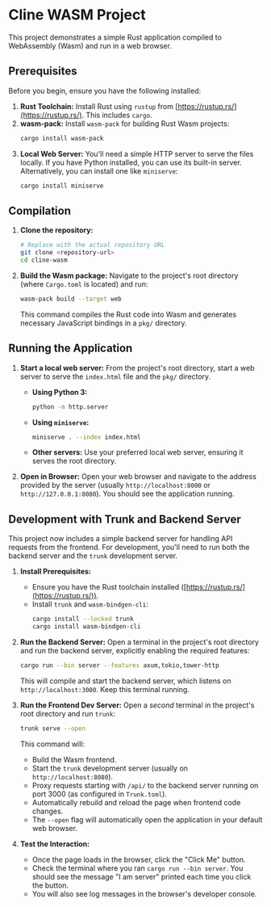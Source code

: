 # Cline WASM Project

This project demonstrates a simple Rust application compiled to WebAssembly (Wasm) and run in a web browser.

## Prerequisites

Before you begin, ensure you have the following installed:

1.  **Rust Toolchain:** Install Rust using `rustup` from [https://rustup.rs/](https://rustup.rs/). This includes `cargo`.
2.  **wasm-pack:** Install `wasm-pack` for building Rust Wasm projects:
    ```bash
    cargo install wasm-pack
    ```
3.  **Local Web Server:** You'll need a simple HTTP server to serve the files locally. If you have Python installed, you can use its built-in server. Alternatively, you can install one like `miniserve`:
    ```bash
    cargo install miniserve
    ```

## Compilation

1.  **Clone the repository:**
    ```bash
    # Replace with the actual repository URL
    git clone <repository-url>
    cd cline-wasm
    ```
2.  **Build the Wasm package:** Navigate to the project's root directory (where `Cargo.toml` is located) and run:
    ```bash
    wasm-pack build --target web
    ```
    This command compiles the Rust code into Wasm and generates necessary JavaScript bindings in a `pkg/` directory.

## Running the Application

1.  **Start a local web server:** From the project's root directory, start a web server to serve the `index.html` file and the `pkg/` directory.

    *   **Using Python 3:**
        ```bash
        python -m http.server
        ```
    *   **Using `miniserve`:**
        ```bash
        miniserve . --index index.html
        ```
    *   **Other servers:** Use your preferred local web server, ensuring it serves the root directory.

2.  **Open in Browser:** Open your web browser and navigate to the address provided by the server (usually `http://localhost:8000` or `http://127.0.0.1:8080`). You should see the application running.

## Development with Trunk and Backend Server

This project now includes a simple backend server for handling API requests from the frontend. For development, you'll need to run both the backend server and the `trunk` development server.

1.  **Install Prerequisites:**
    *   Ensure you have the Rust toolchain installed ([https://rustup.rs/](https://rustup.rs/)).
    *   Install `trunk` and `wasm-bindgen-cli`:
        ```bash
        cargo install --locked trunk
        cargo install wasm-bindgen-cli
        ```

2.  **Run the Backend Server:** Open a terminal in the project's root directory and run the backend server, explicitly enabling the required features:
    ```bash
    cargo run --bin server --features axum,tokio,tower-http
    ```
    This will compile and start the backend server, which listens on `http://localhost:3000`. Keep this terminal running.

3.  **Run the Frontend Dev Server:** Open a *second* terminal in the project's root directory and run `trunk`:
    ```bash
    trunk serve --open
    ```
    This command will:
    *   Build the Wasm frontend.
    *   Start the `trunk` development server (usually on `http://localhost:8080`).
    *   Proxy requests starting with `/api/` to the backend server running on port 3000 (as configured in `Trunk.toml`).
    *   Automatically rebuild and reload the page when frontend code changes.
    *   The `--open` flag will automatically open the application in your default web browser.

4.  **Test the Interaction:**
    *   Once the page loads in the browser, click the "Click Me" button.
    *   Check the terminal where you ran `cargo run --bin server`. You should see the message "I am server" printed each time you click the button.
    *   You will also see log messages in the browser's developer console.
